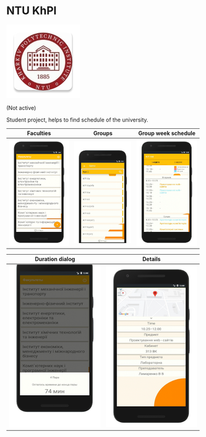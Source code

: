 # NTU KhPI

![Logo](res/mipmap-xxxhdpi/main_icon.png)

(Not active)

Student project, helps to find schedule of the university.

| Faculties            | Groups               | Group week schedule  |
|----------------------|----------------------|----------------------|
| ![](images/pic1.png) | ![](images/pic2.png) | ![](images/pic3.png) |

| Duration dialog      | Details              |
|----------------------|----------------------|
| ![](images/pic4.png) | ![](images/pic5.png) |